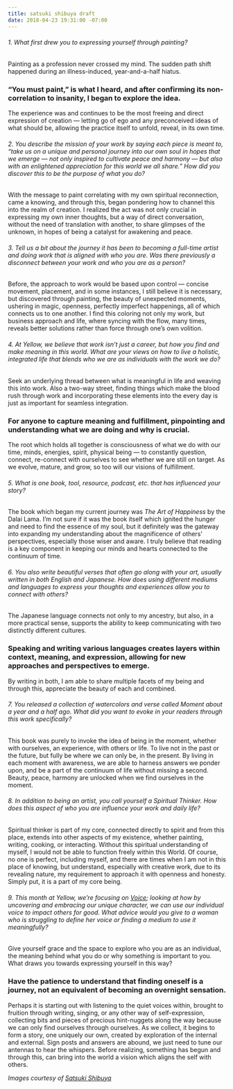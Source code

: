 ```yaml
---
title: satsuki shibuya draft
date: 2018-04-23 19:31:00 -07:00
---
```


 
 
###### 1. What first drew you to expressing yourself through painting?

Painting as a profession never crossed my mind. The sudden path shift happened during an illness-induced, year-and-a-half hiatus. 

### “You must paint,” is what I heard, and after confirming its non-correlation to insanity, I began to explore the idea. 

The experience was and continues to be the most freeing and direct expression of creation — letting go of ego and any preconceived ideas of what should be, allowing the practice itself to unfold, reveal, in its own time. 
 
###### 2. You describe the mission of your work by saying each piece is meant to, “take us on a unique and personal journey into our own soul in hopes that we emerge — not only inspired to cultivate peace and harmony — but also with an enlightened appreciation for this world we all share.” How did you discover this to be the purpose of what you do?

With the message to paint correlating with my own spiritual reconnection, came a knowing, and through this, began pondering how to channel this into the realm of creation. I realized the act was not only crucial in expressing my own inner thoughts, but a way of direct conversation, without the need of translation with another, to share glimpses of the unknown, in hopes of being a catalyst for awakening and peace. 
 
###### 3. Tell us a bit about the journey it has been to becoming a full-time artist and doing work that is aligned with who you are. Was there previously a disconnect between your work and who you are as a person? 

Before, the approach to work would be based upon control — concise movement, placement, and in some instances, I still believe it is necessary, but discovered through painting, the beauty of unexpected moments, ushering in magic, openness, perfectly imperfect happenings, all of which connects us to one another. I find this coloring not only my work, but business approach and life, where syncing with the flow, many times, reveals better solutions rather than force through one’s own volition.

###### 4. At Yellow, we believe that work isn’t just a career, but how you find and make meaning in this world. What are your views on how to live a holistic, integrated life that blends who we are as individuals with the work we do?

Seek an underlying thread between what is meaningful in life and weaving this into work. Also a two-way street, finding things which make the blood rush through work and incorporating these elements into the every day is just as important for seamless integration. 

### For anyone to capture meaning and fulfillment, pinpointing and understanding what we are doing and why is crucial.  

The root which holds all together is consciousness of what we do with our time, minds, energies, spirit, physical being — to constantly question, connect, re-connect with ourselves to see whether we are still on target. As we evolve, mature, and grow, so too will our visions of fulfillment.
 
###### 5. What is one book, tool, resource, podcast, etc. that has influenced your story?

The book which began my current journey was _The Art of Happiness_ by the Dalai Lama. I’m not sure if it was the book itself which ignited the hunger and need to find the essence of my soul, but it definitely was the gateway into expanding my understanding about the magnificence of others' perspectives, especially those wiser and aware. I truly believe that reading is a key component in keeping our minds and hearts connected to the continuum of time. 
 
###### 6. You also write beautiful verses that often go along with your art, usually written in both English and Japanese. How does using different mediums and languages to express your thoughts and experiences allow you to connect with others?

The Japanese language connects not only to my ancestry, but also, in a more practical sense, supports the ability to keep communicating with two distinctly different cultures. 

### Speaking and writing various languages creates layers within context, meaning, and expression, allowing for new approaches and perspectives to emerge. 

By writing in both, I am able to share multiple facets of my being and through this, appreciate the beauty of each and combined.
 
###### 7. You released a collection of watercolors and verse called _Moment_ about a year and a half ago. What did you want to evoke in your readers through this work specifically?

This book was purely to invoke the idea of being in the moment, whether with ourselves, an experience, with others or life. To live not in the past or the future, but fully be where we can only be, in the present. By living in each moment with awareness, we are able to harness answers we ponder upon, and be a part of the continuum of life without missing a second. Beauty, peace, harmony are unlocked when we find ourselves in the moment.
 
###### 8. In addition to being an artist, you call yourself a Spiritual Thinker. How does this aspect of who you are influence your work and daily life?

Spiritual thinker is part of my core, connected directly to spirit and from this place, extends into other aspects of my existence, whether painting, writing, cooking, or interacting. Without this spiritual understanding of myself, I would not be able to function freely within this World. Of course, no one is perfect, including myself, and there are times when I am not in this place of knowing, but understand, especially with creative work, due to its revealing nature, my requirement to approach it with openness and honesty. Simply put, it is a part of my core being. 
 
###### 9. This month at Yellow, we’re focusing on [Voice](https://5a330ed30e6f1a7d06d23a1a.preview.siteleaf.com/blog/series/voice/); looking at how by uncovering and embracing our unique character, we can use our individual voice to impact others for good. What advice would you give to a woman who is struggling to define her voice or finding a medium to use it meaningfully?

Give yourself grace and the space to explore who you are as an individual, the meaning behind what you do or why something is important to you. What draws you towards expressing yourself in this way? 

### Have the patience to understand that finding oneself is a journey, not an equivalent of becoming an overnight sensation. 

Perhaps it is starting out with listening to the quiet voices within, brought to fruition through writing, singing, or any other way of self-expression, collecting bits and pieces of precious hint-nuggets along the way because we can only find ourselves through ourselves. As we collect, it begins to form a story, one uniquely our own, created by exploration of the internal and external. Sign posts and answers are abound, we just need to tune our antennas to hear the whispers. Before realizing, something has begun and through this, can bring into the world a vision which aligns the self with others.

_Images courtesy of [Satsuki Shibuya](http://www.satsukishibuya.com/)_
